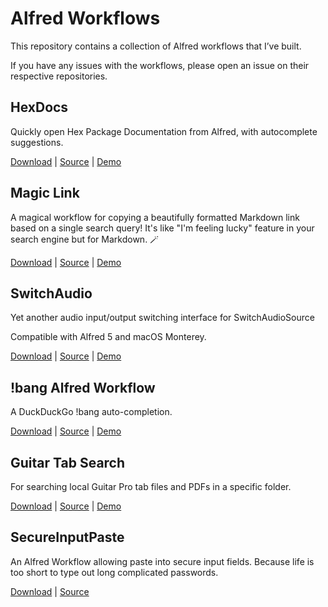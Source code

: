 # Alfred Workflows

This repository contains a collection of Alfred workflows that I’ve built.

If you have any issues with the workflows, please open an issue on their
respective repositories.

## HexDocs

Quickly open Hex Package Documentation from Alfred, with autocomplete suggestions.

[Download](https://github.com/dkarter/alfred_hex_docs/releases/latest/download/hexdocs.alfredworkflow) | [Source](https://github.com/dkarter/alfred_hex_docs) | [Demo](https://github.com/dkarter/alfred_hex_docs#demo)

## Magic Link

A magical workflow for copying a beautifully formatted Markdown link based on a single search query! It's like "I'm feeling lucky" feature in your search engine but for Markdown. 🪄

[Download](https://github.com/dkarter/alfred-magic-link/releases/latest) | [Source](https://github.com/dkarter/alfred-magic-link) | [Demo](https://github.com/dkarter/alfred-magic-link#demo)

## SwitchAudio

Yet another audio input/output switching interface for SwitchAudioSource

Compatible with Alfred 5 and macOS Monterey.

[Download](https://github.com/dkarter/alfred-switch-audio/releases/latest/download/SwitchAudio.alfredworkflow) | [Source](https://github.com/dkarter/alfred-switch-audio) | [Demo](https://github.com/dkarter/alfred-switch-audio#screenshots)

## !bang Alfred Workflow

A DuckDuckGo !bang auto-completion.

[Download](https://github.com/dkarter/Bang/raw/master/Bang.alfredworkflow) | [Source](https://github.com/dkarter/Bang) | [Demo](https://github.com/dkarter/Bang#demo)

## Guitar Tab Search

For searching local Guitar Pro tab files and PDFs in a specific folder.

[Download](https://github.com/dkarter/tab_search/raw/master/Guitar%20Tab%20Search.alfredworkflow) | [Source](https://github.com/dkarter/tab_search) | [Demo](https://github.com/dkarter/tab_search/raw/master/demo.mp4)

## SecureInputPaste

An Alfred Workflow allowing paste into secure input fields. Because life is too short to type out long complicated passwords.

[Download](https://github.com/dkarter/SecureInputPaste/raw/master/Secure%20Input%20Paste.alfredworkflow) | [Source](https://github.com/dkarter/SecureInputPaste)

